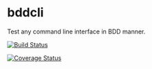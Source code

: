 # bddcli
Test any command line interface in BDD manner.

[![Build Status](https://travis-ci.org/pylover/bddcli.svg?branch=master)](https://travis-ci.org/pylover/bddcli)

[![Coverage Status](https://coveralls.io/repos/github/pylover/bddcli/badge.svg?branch=master)](https://coveralls.io/github/pylover/bddcli?branch=master)

